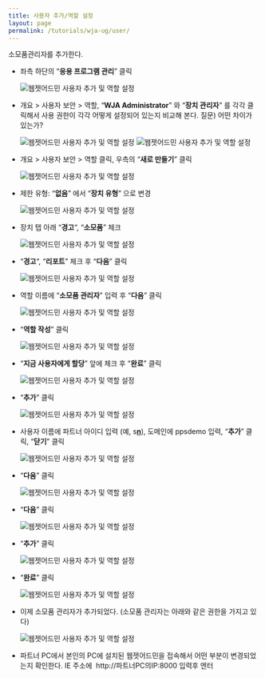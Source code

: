 ```yaml
---
title: 사용자 추가/역할 설정
layout: page
permalink: /tutorials/wja-ug/user/
---
```

소모품관리자를 추가한다.

  * 좌측 하단의 “**응용 프로그램 관리**” 클릭
  
    <img class="alignnone size-full wp-image-593" src="http://i0.wp.com/hpidemo.net/wp-content/uploads/2016/04/wja-ug-229.jpg?fit=235%2C149" alt="웹젯어드민 사용자 추가 및 역할 설정" data-recalc-dims="1" />
  * 개요 > 사용자 보안 > 역할, “**WJA Administrator**” 와 “**장치 관리자**” 를 각각 클릭해서 사용 권한이 각각 어떻게 설정되어 있는지 비교해 본다. 질문) 어떤 차이가 있는가?
  
    <img class="alignnone size-full wp-image-577" src="http://i0.wp.com/hpidemo.net/wp-content/uploads/2016/04/wja-ug-230.jpg?fit=626%2C655" alt="웹젯어드민 사용자 추가 및 역할 설정" srcset="http://i0.wp.com/hpidemo.net/wp-content/uploads/2016/04/wja-ug-230.jpg?w=626 626w, http://i0.wp.com/hpidemo.net/wp-content/uploads/2016/04/wja-ug-230.jpg?resize=287%2C300 287w" sizes="(max-width: 626px) 100vw, 626px" data-recalc-dims="1" />
  
    <img class="alignnone size-full wp-image-578" src="http://i2.wp.com/hpidemo.net/wp-content/uploads/2016/04/wja-ug-231.jpg?fit=504%2C655" alt="웹젯어드민 사용자 추가 및 역할 설정" srcset="http://i2.wp.com/hpidemo.net/wp-content/uploads/2016/04/wja-ug-231.jpg?w=504 504w, http://i2.wp.com/hpidemo.net/wp-content/uploads/2016/04/wja-ug-231.jpg?resize=231%2C300 231w" sizes="(max-width: 504px) 100vw, 504px" data-recalc-dims="1" />
  * 개요 > 사용자 보안 > 역할 클릭, 우측의 “**새로 만들기**” 클릭
  
    <img class="alignnone size-full wp-image-579" src="http://i2.wp.com/hpidemo.net/wp-content/uploads/2016/04/wja-ug-232.jpg?fit=1173%2C178" alt="웹젯어드민 사용자 추가 및 역할 설정" srcset="http://i2.wp.com/hpidemo.net/wp-content/uploads/2016/04/wja-ug-232.jpg?w=1173 1173w, http://i2.wp.com/hpidemo.net/wp-content/uploads/2016/04/wja-ug-232.jpg?resize=300%2C46 300w, http://i2.wp.com/hpidemo.net/wp-content/uploads/2016/04/wja-ug-232.jpg?resize=768%2C117 768w, http://i2.wp.com/hpidemo.net/wp-content/uploads/2016/04/wja-ug-232.jpg?resize=1024%2C155 1024w" sizes="(max-width: 1000px) 100vw, 1000px" data-recalc-dims="1" />
  * 제한 유형: &#8220;**없음**&#8221; 에서 “**장치 유형**” 으로 변경
  
    <img class="alignnone size-full wp-image-580" src="http://i2.wp.com/hpidemo.net/wp-content/uploads/2016/04/wja-ug-233.jpg?fit=621%2C498" alt="웹젯어드민 사용자 추가 및 역할 설정" srcset="http://i2.wp.com/hpidemo.net/wp-content/uploads/2016/04/wja-ug-233.jpg?w=621 621w, http://i2.wp.com/hpidemo.net/wp-content/uploads/2016/04/wja-ug-233.jpg?resize=300%2C241 300w" sizes="(max-width: 621px) 100vw, 621px" data-recalc-dims="1" />
  * 장치 탭 아래 &#8220;**경고**&#8220;, &#8220;**소모품**&#8221; 체크
  
    <img class="alignnone size-full wp-image-581" src="http://i1.wp.com/hpidemo.net/wp-content/uploads/2016/04/wja-ug-234.jpg?fit=621%2C498" alt="웹젯어드민 사용자 추가 및 역할 설정" srcset="http://i1.wp.com/hpidemo.net/wp-content/uploads/2016/04/wja-ug-234.jpg?w=621 621w, http://i1.wp.com/hpidemo.net/wp-content/uploads/2016/04/wja-ug-234.jpg?resize=300%2C241 300w" sizes="(max-width: 621px) 100vw, 621px" data-recalc-dims="1" />
  * &#8220;**경고**&#8220;, &#8220;**리포트**&#8221; 체크 후 &#8220;**다음**&#8221; 클릭
  
    <img class="alignnone size-full wp-image-582" src="http://i0.wp.com/hpidemo.net/wp-content/uploads/2016/04/wja-ug-235.jpg?fit=621%2C498" alt="웹젯어드민 사용자 추가 및 역할 설정" srcset="http://i0.wp.com/hpidemo.net/wp-content/uploads/2016/04/wja-ug-235.jpg?w=621 621w, http://i0.wp.com/hpidemo.net/wp-content/uploads/2016/04/wja-ug-235.jpg?resize=300%2C241 300w" sizes="(max-width: 621px) 100vw, 621px" data-recalc-dims="1" />
  * 역할 이름에 &#8220;**소모품 관리자**&#8221; 입력 후 &#8220;**다음**&#8221; 클릭
  
    <img class="alignnone size-full wp-image-583" src="http://i0.wp.com/hpidemo.net/wp-content/uploads/2016/04/wja-ug-236.jpg?fit=621%2C498" alt="웹젯어드민 사용자 추가 및 역할 설정" srcset="http://i0.wp.com/hpidemo.net/wp-content/uploads/2016/04/wja-ug-236.jpg?w=621 621w, http://i0.wp.com/hpidemo.net/wp-content/uploads/2016/04/wja-ug-236.jpg?resize=300%2C241 300w" sizes="(max-width: 621px) 100vw, 621px" data-recalc-dims="1" />
  * &#8220;**역할 작성**&#8221; 클릭
  
    <img class="alignnone size-full wp-image-584" src="http://i2.wp.com/hpidemo.net/wp-content/uploads/2016/04/wja-ug-237.jpg?fit=621%2C498" alt="웹젯어드민 사용자 추가 및 역할 설정" srcset="http://i2.wp.com/hpidemo.net/wp-content/uploads/2016/04/wja-ug-237.jpg?w=621 621w, http://i2.wp.com/hpidemo.net/wp-content/uploads/2016/04/wja-ug-237.jpg?resize=300%2C241 300w" sizes="(max-width: 621px) 100vw, 621px" data-recalc-dims="1" />
  * &#8220;**지금 사용자에게 할당**&#8221; 앞에 체크 후 &#8220;**완료**&#8221; 클릭
  
    <img class="alignnone size-full wp-image-585" src="http://i1.wp.com/hpidemo.net/wp-content/uploads/2016/04/wja-ug-238.jpg?fit=621%2C498" alt="웹젯어드민 사용자 추가 및 역할 설정" srcset="http://i1.wp.com/hpidemo.net/wp-content/uploads/2016/04/wja-ug-238.jpg?w=621 621w, http://i1.wp.com/hpidemo.net/wp-content/uploads/2016/04/wja-ug-238.jpg?resize=300%2C241 300w" sizes="(max-width: 621px) 100vw, 621px" data-recalc-dims="1" />
  * &#8220;**추가**&#8221; 클릭
  
    <img class="alignnone size-full wp-image-586" src="http://i0.wp.com/hpidemo.net/wp-content/uploads/2016/04/wja-ug-239.jpg?fit=633%2C450" alt="웹젯어드민 사용자 추가 및 역할 설정" srcset="http://i0.wp.com/hpidemo.net/wp-content/uploads/2016/04/wja-ug-239.jpg?w=633 633w, http://i0.wp.com/hpidemo.net/wp-content/uploads/2016/04/wja-ug-239.jpg?resize=300%2C213 300w" sizes="(max-width: 633px) 100vw, 633px" data-recalc-dims="1" />
  * 사용자 이름에 파트너 아이디 입력 (예, s<span style="text-decoration: underline;"><strong>n</strong></span>), 도메인에 ppsdemo 입력, &#8220;**추가**&#8221; 클릭, &#8220;**닫기**&#8221; 클릭
  
    <img class="alignnone size-full wp-image-587" src="http://i2.wp.com/hpidemo.net/wp-content/uploads/2016/04/wja-ug-240.jpg?fit=315%2C174" alt="웹젯어드민 사용자 추가 및 역할 설정" srcset="http://i2.wp.com/hpidemo.net/wp-content/uploads/2016/04/wja-ug-240.jpg?w=315 315w, http://i2.wp.com/hpidemo.net/wp-content/uploads/2016/04/wja-ug-240.jpg?resize=300%2C166 300w" sizes="(max-width: 315px) 100vw, 315px" data-recalc-dims="1" />
  * &#8220;**다음**&#8221; 클릭
  
    <img class="alignnone size-full wp-image-589" src="http://i0.wp.com/hpidemo.net/wp-content/uploads/2016/04/wja-ug-242.jpg?fit=633%2C450" alt="웹젯어드민 사용자 추가 및 역할 설정" srcset="http://i0.wp.com/hpidemo.net/wp-content/uploads/2016/04/wja-ug-242.jpg?w=633 633w, http://i0.wp.com/hpidemo.net/wp-content/uploads/2016/04/wja-ug-242.jpg?resize=300%2C213 300w" sizes="(max-width: 633px) 100vw, 633px" data-recalc-dims="1" />
  * &#8220;**다음**&#8221; 클릭
  
    <img class="alignnone size-full wp-image-589" src="http://i0.wp.com/hpidemo.net/wp-content/uploads/2016/04/wja-ug-242.jpg?fit=633%2C450" alt="웹젯어드민 사용자 추가 및 역할 설정" srcset="http://i0.wp.com/hpidemo.net/wp-content/uploads/2016/04/wja-ug-242.jpg?w=633 633w, http://i0.wp.com/hpidemo.net/wp-content/uploads/2016/04/wja-ug-242.jpg?resize=300%2C213 300w" sizes="(max-width: 633px) 100vw, 633px" data-recalc-dims="1" />
  * &#8220;**추가**&#8221; 클릭
  
    <img class="alignnone size-full wp-image-590" src="http://i2.wp.com/hpidemo.net/wp-content/uploads/2016/04/wja-ug-243.jpg?fit=633%2C450" alt="웹젯어드민 사용자 추가 및 역할 설정" srcset="http://i2.wp.com/hpidemo.net/wp-content/uploads/2016/04/wja-ug-243.jpg?w=633 633w, http://i2.wp.com/hpidemo.net/wp-content/uploads/2016/04/wja-ug-243.jpg?resize=300%2C213 300w" sizes="(max-width: 633px) 100vw, 633px" data-recalc-dims="1" />
  * &#8220;**완료**&#8221; 클릭
  
    <img class="alignnone size-full wp-image-591" src="http://i0.wp.com/hpidemo.net/wp-content/uploads/2016/04/wja-ug-244.jpg?fit=633%2C450" alt="웹젯어드민 사용자 추가 및 역할 설정" srcset="http://i0.wp.com/hpidemo.net/wp-content/uploads/2016/04/wja-ug-244.jpg?w=633 633w, http://i0.wp.com/hpidemo.net/wp-content/uploads/2016/04/wja-ug-244.jpg?resize=300%2C213 300w" sizes="(max-width: 633px) 100vw, 633px" data-recalc-dims="1" />
  * 이제 소모품 관리자가 추가되었다. (소모품 관리자는 아래와 같은 권한을 가지고 있다)
  
    <img class="alignnone size-full wp-image-592" src="http://i1.wp.com/hpidemo.net/wp-content/uploads/2016/04/wja-ug-245.jpg?fit=577%2C321" alt="웹젯어드민 사용자 추가 및 역할 설정" srcset="http://i1.wp.com/hpidemo.net/wp-content/uploads/2016/04/wja-ug-245.jpg?w=577 577w, http://i1.wp.com/hpidemo.net/wp-content/uploads/2016/04/wja-ug-245.jpg?resize=300%2C167 300w" sizes="(max-width: 577px) 100vw, 577px" data-recalc-dims="1" />
  * 파트너 PC에서 본인의 PC에 설치된 웹젯어드민을 접속해서 어떤 부분이 변경되었는지 확인한다. IE 주소에  http://파트너PC의IP:8000 입력후 엔터